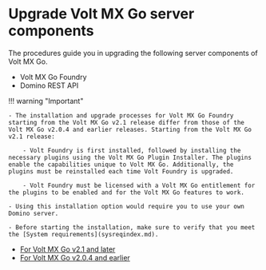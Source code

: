 # Upgrade Volt MX Go server components

The procedures guide you in upgrading the following server components of Volt MX Go.

- Volt MX Go Foundry
- Domino REST API

!!! warning "Important"

    - The installation and upgrade processes for Volt MX Go Foundry starting from the Volt MX Go v2.1 release differ from those of the Volt MX Go v2.0.4 and earlier releases. Starting from the Volt MX Go v2.1 release:

        - Volt Foundry is first installed, followed by installing the necessary plugins using the Volt MX Go Plugin Installer. The plugins enable the capabilities unique to Volt MX Go. Additionally, the plugins must be reinstalled each time Volt Foundry is upgraded.

        - Volt Foundry must be licensed with a Volt MX Go entitlement for the plugins to be enabled and for the Volt MX Go features to work.
    
    - Using this installation option would require you to use your own Domino server.
    
    - Before starting the installation, make sure to verify that you meet the [System requirements](sysreqindex.md).


- [For Volt MX Go v2.1 and later](versupgradedrapi.md)
- [For Volt MX Go v2.0.4 and earlier](versionupgrade.md)

